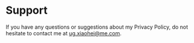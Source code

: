 # Support

If you have any questions or suggestions about my Privacy Policy, do not hesitate to contact me at ug.xiaohei@me.com.
